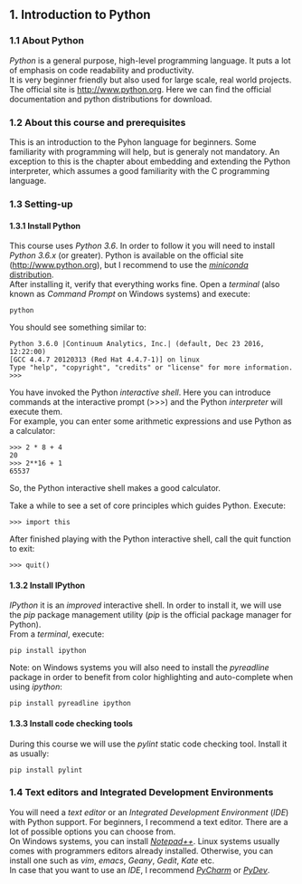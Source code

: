 ## 1. Introduction to Python

### 1.1 About Python
_Python_ is a general purpose, high-level programming language.
It puts a lot of emphasis on code readability and productivity.  
It is very beginner friendly but also used for large scale, real world projects.  
The official site is http://www.python.org. Here we can find the official documentation and python distributions for download.

### 1.2 About this course and prerequisites
This is an introduction to the Pyhon language for beginners.
Some familiarity with programming will help, but is generaly not mandatory. 
An exception to this is the chapter about embedding and extending the Python interpreter, which assumes a good familiarity with the C programming language.  

### 1.3 Setting-up
#### 1.3.1 Install Python
This course uses _Python 3.6_. 
In order to follow it you will need to install _Python 3.6.x_ (or greater).
Python is available on the official site (http://www.python.org), but I recommend to use the [_miniconda_ distribution](http://conda.pydata.org/miniconda.html).  
After installing it, verify that everything works fine. 
Open a _terminal_ (also known as _Command Prompt_ on Windows systems) and execute:

    python

You should see something similar to:

    Python 3.6.0 |Continuum Analytics, Inc.| (default, Dec 23 2016, 12:22:00)
    [GCC 4.4.7 20120313 (Red Hat 4.4.7-1)] on linux
    Type "help", "copyright", "credits" or "license" for more information.        
    >>>

You have invoked the Python _interactive shell_.
Here you can introduce commands at the interactive prompt (>>>) and the Python _interpreter_ will execute them.  
For example, you can enter some arithmetic expressions and use Python as a calculator:

    >>> 2 * 8 + 4
    20
    >>> 2**16 + 1
    65537

So, the Python interactive shell makes a good calculator.  

Take a while to see a set of core principles which guides Python. Execute:

    >>> import this

After finished playing with the Python interactive shell, call the quit function to exit:

    >>> quit()

#### 1.3.2 Install IPython
_IPython_ it is an _improved_ interactive shell.
In order to install it, we will use the _pip_ package management utility (_pip_ is the official package manager for Python).  
From a _terminal_, execute:

    pip install ipython

Note: on Windows systems you will also need to install the _pyreadline_ package in order to benefit from color highlighting and auto-complete when using _ipython_:

    pip install pyreadline ipython

#### 1.3.3 Install code checking tools
During this course we will use the _pylint_ static code checking tool. Install it as usually:

    pip install pylint

### 1.4 Text editors and Integrated Development Environments
You will need a _text editor_ or an _Integrated Development Environment_ (_IDE_) with Python support.
For beginners, I recommend a text editor. There are a lot of possible options you can choose from.  
On Windows systems, you can install [_Notepad++_](https://notepad-plus-plus.org/).
Linux systems usually comes with programmers editors already installed. Otherwise, you can install one such as _vim_, _emacs_, _Geany_, _Gedit_, _Kate_ etc.  
In case that you want to use an _IDE_, I recommend [_PyCharm_](https://www.jetbrains.com/pycharm/download/) or [_PyDev_](http://www.pydev.org/).
